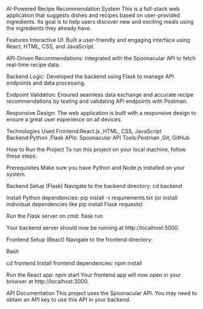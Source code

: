 AI-Powered Recipe Recommendation System
This is a full-stack web application that suggests dishes and recipes based on user-provided ingredients. Its goal is to help users discover new and exciting meals using the ingredients they already have.

Features
Interactive UI: Built a user-friendly and engaging interface using React, HTML, CSS, and JavaScript.

API-Driven Recommendations: Integrated with the Spoonacular API to fetch real-time recipe data.

Backend Logic: Developed the backend using Flask to manage API endpoints and data processing.

Endpoint Validation: Ensured seamless data exchange and accurate recipe recommendations by testing and validating API endpoints with Postman.

Responsive Design: The web application is built with a responsive design to ensure a great user experience on all devices.

Technologies Used
Frontend:React.js ,HTML, CSS, JavaScript
Backend:Python ,Flask
APIs: Spoonacular API
Tools:Postman ,Git, GitHub

How to Run the Project
To run this project on your local machine, follow these steps:

Prerequisites
Make sure you have Python and Node.js installed on your system.

Backend Setup (Flask)
Navigate to the backend directory:
cd backend

Install Python dependencies:
pip install -r requirements.txt
(or install individual dependencies like pip install Flask requests)

Run the Flask server on cmd:
flask run

Your backend server should now be running at http://localhost:5000.

Frontend Setup (React)
Navigate to the frontend directory:

Bash

cd frontend
Install frontend dependencies:
npm install

Run the React app:
npm start
Your frontend app will now open in your browser at http://localhost:3000.

API Documentation
This project uses the Spoonacular API. You may need to obtain an API key to use this API in your backend.
